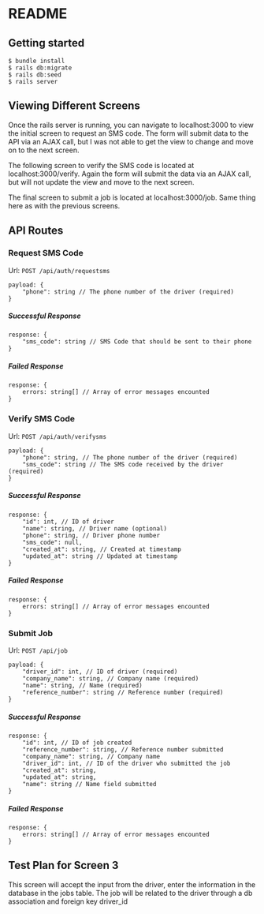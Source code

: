 # README

## Getting started

```
$ bundle install
$ rails db:migrate
$ rails db:seed
$ rails server
```

## Viewing Different Screens

Once the rails server is running, you can navigate to localhost:3000 to view the initial screen to request an SMS code.
The form will submit data to the API via an AJAX call, but I was not able to get the view to change and move on to the next screen.

The following screen to verify the SMS code is located at localhost:3000/verify. Again the form will submit the data via an AJAX call, but will not update the view and move to the next screen.

The final screen to submit a job is located at localhost:3000/job. Same thing here as with the previous screens.

## API Routes

### Request SMS Code

Url: `POST /api/auth/requestsms`

```
payload: {
	"phone": string // The phone number of the driver (required)
}
```

##### Successful Response
```
response: {
	"sms_code": string // SMS Code that should be sent to their phone
}
```

##### Failed Response
```
response: {
	errors: string[] // Array of error messages encounted
}
```

### Verify SMS Code

Url: `POST /api/auth/verifysms`

```
payload: {
	"phone": string, // The phone number of the driver (required)
	"sms_code": string // The SMS code received by the driver (required)
}
```

##### Successful Response
```
response: {
	"id": int, // ID of driver
	"name": string, // Driver name (optional)
	"phone": string, // Driver phone number
	"sms_code": null,
	"created_at": string, // Created at timestamp
	"updated_at": string // Updated at timestamp
}
```

##### Failed Response
```
response: {
	errors: string[] // Array of error messages encounted
}
```

### Submit Job

Url: `POST /api/job`

```
payload: {
	"driver_id": int, // ID of driver (required)
	"company_name": string, // Company name (required)
	"name": string, // Name (required)
	"reference_number": string // Reference number (required)
}
```

##### Successful Response
```
response: {
    "id": int, // ID of job created
    "reference_number": string, // Reference number submitted
    "company_name": string, // Company name
    "driver_id": int, // ID of the driver who submitted the job
    "created_at": string,
    "updated_at": string,
    "name": string // Name field submitted
}
```

##### Failed Response
```
response: {
	errors: string[] // Array of error messages encounted
}
```


## Test Plan for Screen 3

This screen will accept the input from the driver, enter the information in the database in the jobs table. The job will be related to the driver through a db association and foreign key driver_id